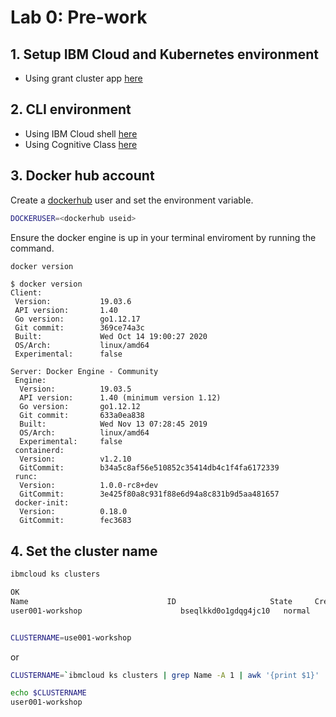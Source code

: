 # Lab 0: Pre-work

## 1. Setup IBM Cloud and Kubernetes environment

* Using grant cluster app [here](https://ibm.github.io/workshop-setup/GRANTCLUSTER/)

## 2. CLI environment

* Using IBM Cloud shell [here](https://ibm.github.io/workshop-setup/CLOUDSHELL/)
* Using Cognitive Class [here](https://ibm.github.io/workshop-setup/COGNITIVECLASS/)

## 3. Docker hub account

Create a [dockerhub](https://hub.docker.com/) user and set the environment variable.

```bash
DOCKERUSER=<dockerhub useid>
```

Ensure the docker engine is up in your terminal enviroment by running the command.
```bash
docker version
```
```
$ docker version
Client:
 Version:           19.03.6
 API version:       1.40
 Go version:        go1.12.17
 Git commit:        369ce74a3c
 Built:             Wed Oct 14 19:00:27 2020
 OS/Arch:           linux/amd64
 Experimental:      false

Server: Docker Engine - Community
 Engine:
  Version:          19.03.5
  API version:      1.40 (minimum version 1.12)
  Go version:       go1.12.12
  Git commit:       633a0ea838
  Built:            Wed Nov 13 07:28:45 2019
  OS/Arch:          linux/amd64
  Experimental:     false
 containerd:
  Version:          v1.2.10
  GitCommit:        b34a5c8af56e510852c35414db4c1f4fa6172339
 runc:
  Version:          1.0.0-rc8+dev
  GitCommit:        3e425f80a8c931f88e6d94a8c831b9d5aa481657
 docker-init:
  Version:          0.18.0
  GitCommit:        fec3683
```
## 4. Set the cluster name

```bash
ibmcloud ks clusters

OK
Name                               ID                     State     Created        Workers   Location          Version                 Resource Group Name        Provider
user001-workshop                      bseqlkkd0o1gdqg4jc10   normal    3 months ago   5         Dallas            4.3.38_1544_openshift   default                    classic


CLUSTERNAME=use001-workshop
```

or

```bash
CLUSTERNAME=`ibmcloud ks clusters | grep Name -A 1 | awk '{print $1}' | grep -v Name`

echo $CLUSTERNAME
user001-workshop
```
